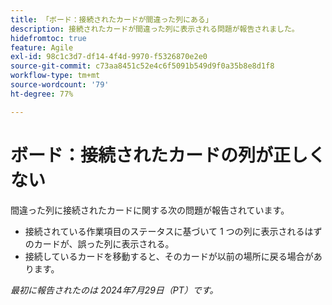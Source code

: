 ```yaml
---
title: 「ボード：接続されたカードが間違った列にある」
description: 接続されたカードが間違った列に表示される問題が報告されました。
hidefromtoc: true
feature: Agile
exl-id: 98c1c3d7-df14-4f4d-9970-f5326870e2e0
source-git-commit: c73aa8451c52e4c6f5091b549d9f0a35b8e8d1f8
workflow-type: tm+mt
source-wordcount: '79'
ht-degree: 77%

---
```


# ボード：接続されたカードの列が正しくない

<!--

>[!NOTE]
>
>This issue was fixed on August 15, 2024.

-->

間違った列に接続されたカードに関する次の問題が報告されています。

* 接続されている作業項目のステータスに基づいて 1 つの列に表示されるはずのカードが、誤った列に表示される。
* 接続しているカードを移動すると、そのカードが以前の場所に戻る場合があります。

_最初に報告されたのは 2024年7月29日（PT）です。_
